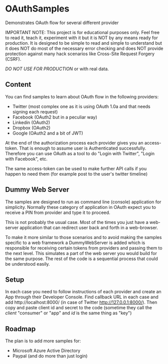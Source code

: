 # OAuthSamples
Demonstrates OAuth flow for several different provider

IMPORTANT NOTE: This project is for educational purposes only. 
Feel free to read it, teach it, experiment with it 
but it is NOT by any means ready for production. 
It is designed to be simple to read and simple to understand but 
it does NOT do most of the necessary error checking and 
does NOT provide protection against many hack scenarios like 
Cross-Site Request Forgery (CSRF). 

*DO NOT USE FOR PRODUCTION* or with real data.

Content
-------

You can find samples to learn about OAuth flow in the following providers:

- Twitter (most complex one as it is using OAuth 1.0a and that needs signing each request)
- Facebook (OAuth2 but in a peculiar way)
- Linkedin (OAuth2)
- Dropbox (OAuth2)
- Google (OAuth2 and a bit of JWT) 

At the end of the authorization process each provider gives you an access-token. That is enough to
assume user is Authenticated successfully. Therefore you can use OAuth as a tool to do "Login with Twitter", 
"Login with Facebook", etc.

The same access-token can be used to make further API calls if you happen to need them 
(for example post to the user's twitter timeline)


Dummy Web Server
----------------

The samples are designed to run as command line (console) application for simplicity. Normally
these category of application in OAuth expect you to receive a PIN from provider and type it to proceed.

This is not probably the usual case. Most of the times you just have a web-server application that can redirect user 
back and forth in a web-browser.

To make it more similar to those scenarios and to avoid making the samples specific to a web framework
a DummyWebServer is added which is responsible for receiving certain tokens from providers and passing them 
to the next level. This simulates a part of the web server you would build for the same purpose. The rest of 
the code is a sequential process that could be understood easily. 


Setup
-----

In each case you need to follow instructions of each provider and create an App through their Developer Console. 
Find callback URL in each case and add http://localhost:8000/ (in case of Twitter http://127.0.0.1:8000/). Then 
copy and paste client id and secret to the code (sometime they call the *client* "consumer" or "app" and *id* is the same thing 
as "key")


Roadmap
-------
The plan is to add more samples for:
- Microsoft Azure Active Directory
- Paypal (and do more than just login)